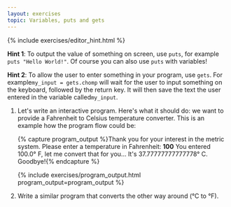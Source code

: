 ```yaml
---
layout: exercises
topic: Variables, puts and gets
---
```


{% include exercises/editor_hint.html %}

__Hint 1__: To output the value of something on screen, use ​`puts`​, for example ​`puts "Hello World!"​`. Of course you can also use ​`puts​` with variables!

__Hint 2__: To allow the user to enter something in your program, use ​`gets​`. For example ​`my_input = gets.chomp` will wait for the user to input something on the keyboard, followed by the return key. It will then save the text the user entered in the variable called ​`my_input​`.

<ol>
  <li>
    Let's write an interactive program. Here's what it should do: we want to provide a Fahrenheit to Celsius temperature converter. This is an example how the program flow could be:

{% capture program_output %}Thank you for your interest in the metric system. 
Please enter a temperature in Fahrenheit: <b>100</b>
You entered 100.0° F, let me convert that for you...
It's 37.77777777777778° C. Goodbye!{% endcapture %}

{% include exercises/program_output.html program_output=program_output %}
    
  </li>

  <li>
    Write a similar program that converts the other way around (°C to °F).
  </li>
</ol>

